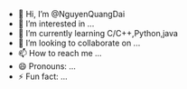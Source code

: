 - 👋 Hi, I’m @NguyenQuangDai
- 👀 I’m interested in ...
- 🌱 I’m currently learning C/C++,Python,java
- 💞️ I’m looking to collaborate on ...
- 📫 How to reach me ...
- 😄 Pronouns: ...
- ⚡ Fun fact: ...

<!---
NguyenQuangDai/NguyenQuangDai is a ✨ special ✨ repository because its `README.md` (this file) appears on your GitHub profile.
You can click the Preview link to take a look at your changes.
--->
